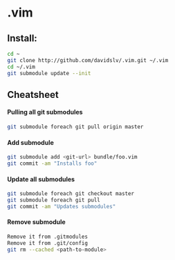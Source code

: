 .vim
========
## Install:
```bash
cd ~
git clone http://github.com/davidslv/.vim.git ~/.vim
cd ~/.vim
git submodule update --init
```

Cheatsheet
------
#### Pulling all git submodules
```bash
git submodule foreach git pull origin master
```
#### Add submodule
```bash
git submodule add <git-url> bundle/foo.vim
git commit -am "Installs foo"
```
#### Update all submodules
```bash
git submodule foreach git checkout master
git submodule foreach git pull
git commit -am "Updates submodules"
```
#### Remove submodule
```bash
Remove it from .gitmodules
Remove it from .git/config
git rm --cached <path-to-module>
```

